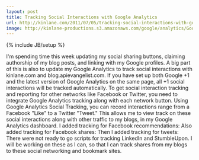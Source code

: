 ```yaml
---
layout: post
title: Tracking Social Interactions with Google Analytics
url: http://kinlane.com/2011/07/05/tracking-social-interactions-with-google-analytics/
image: http://kinlane-productions.s3.amazonaws.com/google/analytics/Google-Analytics-Social-Engagment.jpg
---
```

{% include JB/setup %}
<p>
     I'm spending time this week updating my social sharing buttons, claiming authorship of my blog posts, and linking with my Google profiles. A big part of this is also to update my Google Analytics to track social interactions with kinlane.com and blog.apievangelist.com. If you have set up both Google +1 and the latest version of Google Analytics on the same page, all +1 social interactions will be tracked automatically. To get social interaction tracking and reporting for other networks like Facebook or Twitter, you need to integrate Google Analytics tracking along with each network button. Using Google Analytics Social Tracking, you can record interactions range from a Facebook "Like" to a Twitter "Tweet." This allows me to view track on these social interactions along with other traffic to my blogs, in my Google Analytics dashboard. I added tracking for Facebook recommendations: Also added tracking for Facebook shares: Then I added tracking for tweets: There were not ready to go scripts for tracking LinkedIn and StumbleUpon. I will be working on these as I can, so that I can track shares from my blogs to these social networking and bookmark sites.
</p>